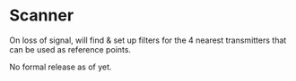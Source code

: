 # Scanner

On loss of signal, will find & set up filters for the 4 nearest transmitters that can be used as reference points.

No formal release as of yet.